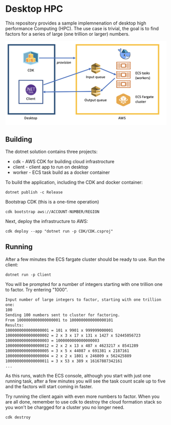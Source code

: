 # Desktop HPC

This repository provides a sample implemnenation of desktop high performance Computing (HPC).  The use case is trivial, the goal is to find factors for a series of large (one trillion or larger) numbers.

![Dekstop HPC](docs/desktop-hpc.png)


## Building

The dotnet solution contains three projects:

* cdk - AWS CDK for building cloud infrastrocture
* client - client app to run on desktop
* worker - ECS task build as a docker container

To build the application, including the CDK and docker container:

```
dotnet publish -c Release
```

Bootstrap CDK (this is a one-time operation)

```
cdk bootstrap aws://ACCOUNT-NUMBER/REGION
```

Next, deploy the infrastructure to AWS:

```
cdk deploy --app "dotnet run -p CDK/CDK.csproj"
```

## Running

After a few minutes the ECS fargate cluster should be ready to use.  Run the client:

```
dotnet run -p Client
```

You will be prompted for a number of integers starting with one trillion one to factor.  Try entering "1000".

```
Input number of large integers to factor, starting with one trillion one:
100
Sending 100 numbers sent to cluster for factoring.
From 1000000000000000001 to 1000000000000000101
Results:
1000000000000000001 = 101 x 9901 x 999999000001
1000000000000000002 = 2 x 3 x 17 x 131 x 1427 x 52445056723
1000000000000000003 = 1000000000000000003
1000000000000000012 = 2 x 2 x 13 x 487 x 4623217 x 8541289
1000000000000000005 = 3 x 5 x 44087 x 691381 x 2187161
1000000000000000004 = 2 x 2 x 1801 x 246809 x 562425889
1000000000000000011 = 3 x 53 x 389 x 16167887342161
...

```

As this runs, watch the ECS console,  although you start with just one running task, after a few minutes you will see the task count scale up to five and the factors will start coming in faster.

Try running the client again with even more numbers to factor. When you are all done, remember to use cdk to destroy the cloud formation stack so you won't be chargged for a cluster you no longer need.

```
cdk destroy
```






